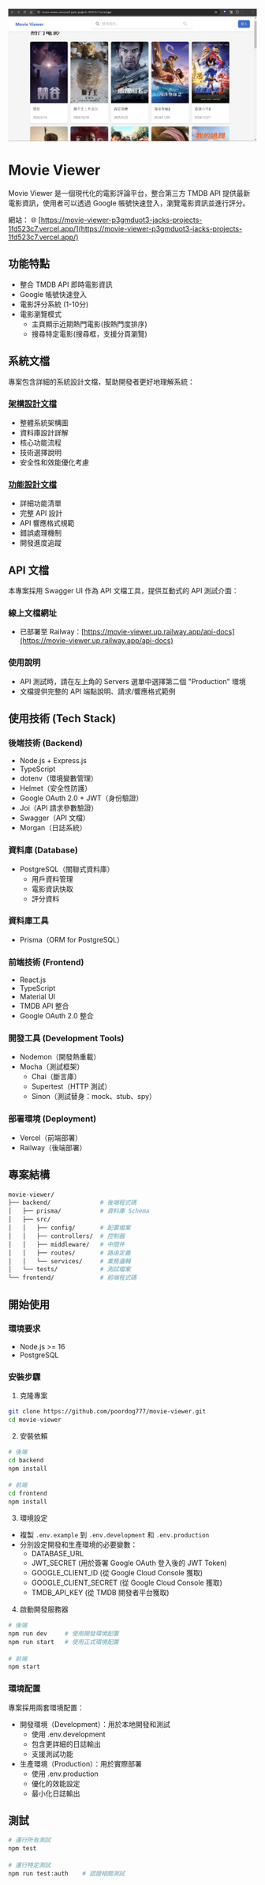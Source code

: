 ![alt text](電影首頁.png)

# Movie Viewer

Movie Viewer 是一個現代化的電影評論平台，整合第三方 TMDB API 提供最新電影資訊，使用者可以透過 Google 帳號快速登入，瀏覽電影資訊並進行評分。

網站：
🌐 [https://movie-viewer-p3gmduot3-jacks-projects-1fd523c7.vercel.app/](https://movie-viewer-p3gmduot3-jacks-projects-1fd523c7.vercel.app/)

## 功能特點
- 整合 TMDB API 即時電影資訊
- Google 帳號快速登入
- 電影評分系統 (1-10分)
- 電影瀏覽模式
  * 主頁顯示近期熱門電影(按熱門度排序)
  * 搜尋特定電影(搜尋框，支援分頁瀏覽)

## 系統文檔

專案包含詳細的系統設計文檔，幫助開發者更好地理解系統：

### [架構設計文檔](Architecture.md)
- 整體系統架構圖
- 資料庫設計詳解
- 核心功能流程
- 技術選擇說明
- 安全性和效能優化考慮

### [功能設計文檔](Design.md)
- 詳細功能清單
- 完整 API 設計
- API 響應格式規範
- 錯誤處理機制
- 開發進度追蹤

## API 文檔
本專案採用 Swagger UI 作為 API 文檔工具，提供互動式的 API 測試介面：

### 線上文檔網址
- 已部署至 Railway：[https://movie-viewer.up.railway.app/api-docs](https://movie-viewer.up.railway.app/api-docs)

### 使用說明
- API 測試時，請在左上角的 Servers 選單中選擇第二個 "Production" 環境
- 文檔提供完整的 API 端點說明、請求/響應格式範例

## 使用技術 (Tech Stack)

### 後端技術 (Backend)
- Node.js + Express.js
- TypeScript
- dotenv（環境變數管理）
- Helmet（安全性防護）
- Google OAuth 2.0 + JWT（身份驗證）
- Joi（API 請求參數驗證）
- Swagger（API 文檔）
- Morgan（日誌系統）

### 資料庫 (Database)
- PostgreSQL（關聯式資料庫）
  * 用戶資料管理
  * 電影資訊快取
  * 評分資料

### 資料庫工具
- Prisma（ORM for PostgreSQL）

### 前端技術 (Frontend)
- React.js
- TypeScript
- Material UI
- TMDB API 整合
- Google OAuth 2.0 整合

### 開發工具 (Development Tools)
- Nodemon（開發熱重載）
- Mocha（測試框架）
  * Chai（斷言庫）
  * Supertest（HTTP 測試）
  * Sinon（測試替身：mock、stub、spy）

### 部署環境 (Deployment)
- Vercel（前端部署）
- Railway（後端部署）

## 專案結構
```bash
movie-viewer/
├── backend/              # 後端程式碼
│   ├── prisma/           # 資料庫 Schema
│   ├── src/              
│   │   ├── config/       # 配置檔案
│   │   ├── controllers/  # 控制器
│   │   ├── middleware/   # 中間件
│   │   ├── routes/       # 路由定義
│   │   └── services/     # 業務邏輯
│   └── tests/            # 測試檔案
└── frontend/             # 前端程式碼
```

## 開始使用

### 環境要求
- Node.js >= 16
- PostgreSQL

### 安裝步驟
1. 克隆專案
```bash
git clone https://github.com/poordog777/movie-viewer.git
cd movie-viewer
```

2. 安裝依賴
```bash
# 後端
cd backend
npm install

# 前端
cd frontend
npm install
```

3. 環境設定
- 複製 `.env.example` 到 `.env.development` 和 `.env.production`
- 分別設定開發和生產環境的必要變數：
  - DATABASE_URL
  - JWT_SECRET (用於簽署 Google OAuth 登入後的 JWT Token)
  - GOOGLE_CLIENT_ID (從 Google Cloud Console 獲取)
  - GOOGLE_CLIENT_SECRET (從 Google Cloud Console 獲取)
  - TMDB_API_KEY (從 TMDB 開發者平台獲取)

4. 啟動開發服務器
```bash
# 後端
npm run dev     # 使用開發環境配置
npm run start   # 使用正式環境配置

# 前端
npm start
```

### 環境配置
專案採用兩套環境配置：
- 開發環境（Development）：用於本地開發和測試
  * 使用 .env.development
  * 包含更詳細的日誌輸出
  * 支援測試功能
- 生產環境（Production）：用於實際部署
  * 使用 .env.production
  * 優化的效能設定
  * 最小化日誌輸出

## 測試
```bash
# 運行所有測試
npm test

# 運行特定測試
npm run test:auth    # 認證相關測試